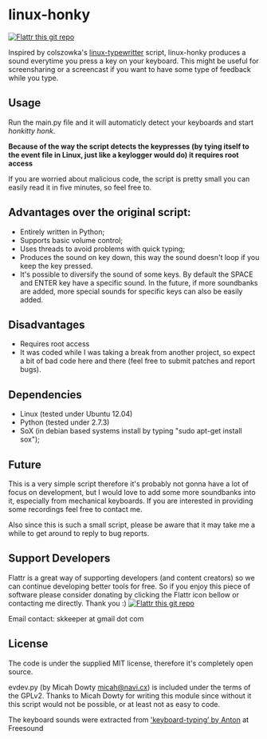 # linux-honky

[![Flattr this git repo](http://api.flattr.com/button/flattr-badge-large.png)](https://flattr.com/submit/auto?user_id=skkeeper&url=https://github.com/skkeeper/linux-clicky&title=linux-clicky&language=&tags=github&category=software)

Inspired by colszowka's [linux-typewritter](https://github.com/colszowka/linux-typewriter) script, linux-honky produces a sound everytime you press a key on your keyboard. This might be useful for screensharing or a screencast if you want to have some type of feedback while you type.

## Usage

Run the main.py file and it will automaticly detect your keyboards and start *honkitty honk*.

**Because of the way the script detects the keypresses (by tying itself to the event file in Linux, just like a keylogger would do) it requires root access**

If you are worried about malicious code, the script is pretty small you can easily read it in five minutes, so feel free to.

## Advantages over the original script:

- Entirely written in Python;
- Supports basic volume control;
- Uses threads to avoid problems with quick typing;
- Produces the sound on key down, this way the sound doesn't loop if you keep the key pressed.
- It's possible to diversify the sound of some keys. By default the SPACE and ENTER key have a specific sound. In the future, if more soundbanks are added, more special sounds for specific keys can also be easily added.

## Disadvantages

- Requires root access
- It was coded while I was taking a break from another project, so expect a bit of bad code here and there (feel free to submit patches and report bugs).

## Dependencies

- Linux (tested under Ubuntu 12.04)
- Python (tested under 2.7.3)
- SoX (in debian based systems install by typing "sudo apt-get install sox");

## Future

This is a very simple script therefore it's probably not gonna have a lot of focus on development, but I would love to add some more soundbanks into it, especially from mechanical keyboards. If you are interested in providing some  recordings feel free to contact me.

Also since this is such a small script, please be aware that it may take me a while to get around to reply to bug reports.

## Support Developers

Flattr is a great way of supporting developers (and content creators) so we can continue developing better tools for free. So if you enjoy this piece of software please consider donating by clicking the Flattr icon bellow or contacting me directly. Thank you :)
[![Flattr this git repo](http://api.flattr.com/button/flattr-badge-large.png)](https://flattr.com/submit/auto?user_id=skkeeper&url=https://github.com/skkeeper/linux-clicky&title=linux-clicky&language=&tags=github&category=software)

Email contact: skkeeper at gmail dot com

## License

The code is under the supplied MIT license, therefore it's completely open source.

evdev.py (by Micah Dowty <micah@navi.cx>) is included under the terms of the GPLv2. Thanks to Micah Dowty for writing this module since without it this script would not be possible, or at least not as easy to code.

The keyboard sounds were extracted from ['keyboard-typing’ by Anton](http://www.freesound.org/samplesViewSingle.php?id=137) at Freesound
